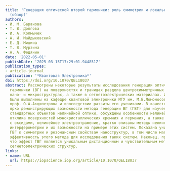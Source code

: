 ```yaml
---
title: 'Генерация оптической второй гармоники: роль симметрии и локальных резонансов
  (обзор)'
authors:
- И. М. Баранова
- Т. В. Долгова
- И. А. Колмычек
- А. И. Майдыковский
- Е. Д. Мишина
- Т. В. Мурзина
- А. А. Федянин
date: '2022-05-01'
publishDate: '2025-03-15T17:29:01.944851Z'
publication_types:
- article-journal
publication: '*Квантовая Электроника*'
doi: https://doi.org/10.1070/QEL18037
abstract: Рассмотрены некоторые результаты исследования генерации оптической второй
  гармоники (ВГ) на поверхностях и границах раздела центросимметричных сред, в резонансных
  нано- и микроструктурах, а также в сегнетоэлектрических материалах. Исследования
  были выполнены на кафедре квантовой электроники МГУ им. М.В.Ломоносова под руководством
  проф. О.А.Акципетрова и впоследствии развиты его учениками. В качестве примеров,
  ярко демонстрирующих возможности метода генерации ВГ (ГВГ) для изучения не самых
  стандартных объектов нелинейной оптики, обсуждены особенности нелинейно-оптического
  отклика поверхностей монокристаллических кремния и германия, а также их границ раздела
  с оксидами, нелинейное электроотражение, кратко описаны методы нелинейно-оптической
  интерферометрии и их возможности на примере этих систем. Показана уникальная чувствительность
  ГВГ к симметрии и резонансным свойствам наноструктур, в том числе магнитных, определяющая
  эффективность этого метода для исследования таких систем. Наконец, продемонстрировано,
  что эффект ГВГ является уникальным дистанционным и чувствительным методом изучения
  сегнетоэлектрических структур.
links:
- name: URL
  url: https://iopscience.iop.org/article/10.1070/QEL18037
---
```

